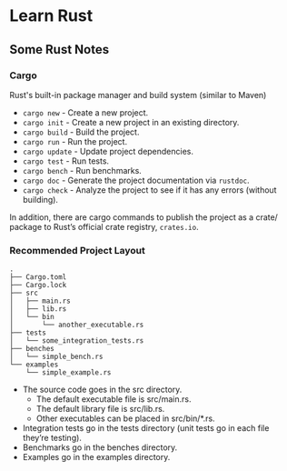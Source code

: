 # Learn Rust

## Some Rust Notes

### Cargo

Rust's built-in package manager and build system (similar to Maven)

* `cargo new` - Create a new project.
* `cargo init` - Create a new project in an existing directory.
* `cargo build` - Build the project.
* `cargo run` - Run the project.
* `cargo update` - Update project dependencies.
* `cargo test` - Run tests.
* `cargo bench` - Run benchmarks.
* `cargo doc` - Generate the project documentation via `rustdoc`.
* `cargo check` - Analyze the project to see if it has any errors (without building).

In addition, there are cargo commands to publish the project as a crate/ package to Rust’s official crate registry, `crates.io`.

### Recommended Project Layout

```text
.
├── Cargo.toml
├── Cargo.lock
├── src
│   ├── main.rs
│   ├── lib.rs
│   └── bin
│       └── another_executable.rs
├── tests
│   └── some_integration_tests.rs
├── benches
│   └── simple_bench.rs
└── examples
    └── simple_example.rs
```

* The source code goes in the src directory.
  * The default executable file is src/main.rs.
  * The default library file is src/lib.rs.
  * Other executables can be placed in src/bin/*.rs.
* Integration tests go in the tests directory (unit tests go in each file they’re testing).
* Benchmarks go in the benches directory.
* Examples go in the examples directory.
